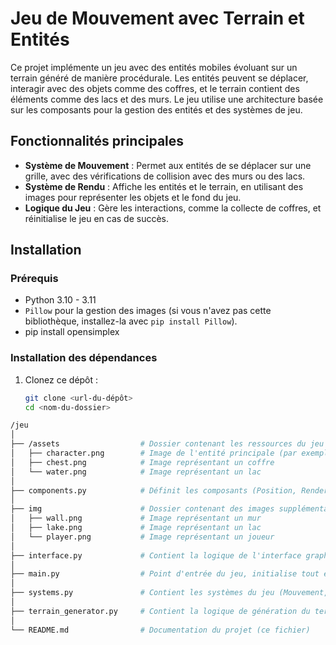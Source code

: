 # Jeu de Mouvement avec Terrain et Entités

Ce projet implémente un jeu avec des entités mobiles évoluant sur un terrain généré de manière procédurale. Les entités peuvent se déplacer, interagir avec des objets comme des coffres, et le terrain contient des éléments comme des lacs et des murs. Le jeu utilise une architecture basée sur les composants pour la gestion des entités et des systèmes de jeu.

## Fonctionnalités principales

- **Système de Mouvement** : Permet aux entités de se déplacer sur une grille, avec des vérifications de collision avec des murs ou des lacs.
- **Système de Rendu** : Affiche les entités et le terrain, en utilisant des images pour représenter les objets et le fond du jeu.
- **Logique du Jeu** : Gère les interactions, comme la collecte de coffres, et réinitialise le jeu en cas de succès.

## Installation

### Prérequis

- Python 3.10 - 3.11
- `Pillow` pour la gestion des images (si vous n'avez pas cette bibliothèque, installez-la avec `pip install Pillow`).
- pip install opensimplex


### Installation des dépendances

1. Clonez ce dépôt :

   ```bash
   git clone <url-du-dépôt>
   cd <nom-du-dossier>

```bash
/jeu
│
├── /assets                  # Dossier contenant les ressources du jeu (images, sons, etc.)
│   ├── character.png        # Image de l'entité principale (par exemple, un joueur)
│   ├── chest.png            # Image représentant un coffre
│   └── water.png            # Image représentant un lac
│
├── components.py            # Définit les composants (Position, Render, Collidable, Terrain)
│
├── img                      # Dossier contenant des images supplémentaires pour les entités
│   ├── wall.png             # Image représentant un mur
│   ├── lake.png             # Image représentant un lac
│   └── player.png           # Image représentant un joueur
│
├── interface.py             # Contient la logique de l'interface graphique (création des fenêtres et des interactions)
│
├── main.py                  # Point d'entrée du jeu, initialise tout et démarre l'interface
│
├── systems.py               # Contient les systèmes du jeu (Mouvement, Rendu, Logique, Génération de Terrain)
│
├── terrain_generator.py     # Contient la logique de génération du terrain procédural
│
└── README.md                # Documentation du projet (ce fichier)


